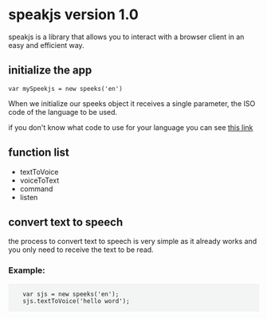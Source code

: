 # speakjs version 1.0
speakjs is a library that allows you to interact with a browser client in an easy and efficient way.
<h2>initialize the app</h2>
<code>var mySpeekjs = new speeks('en')</code><br>
<p>When we initialize our speeks object it receives a single parameter, the ISO code of the language to be used.</p>
<p>if you don't know what code to use for your language you can see <a href="https://www.w3schools.com/tags/ref_language_codes.asp">this link</a></p>
<h2>function list</h2>
<ul>
  <li>textToVoice</li>
  <li>voiceToText</li>
  <li>command</li>
  <li>listen</li>
</ul>
<h2>convert text to speech</h2>
<p>the process to convert text to speech is very simple as it already works and you only need to receive the text to be read.</p>
<h3>Example:</h3>
<div style="background-color: #f3f4f4;">
  <code>
    var sjs = new speeks('en');
    sjs.textToVoice('hello word');
  </code>
</div>
